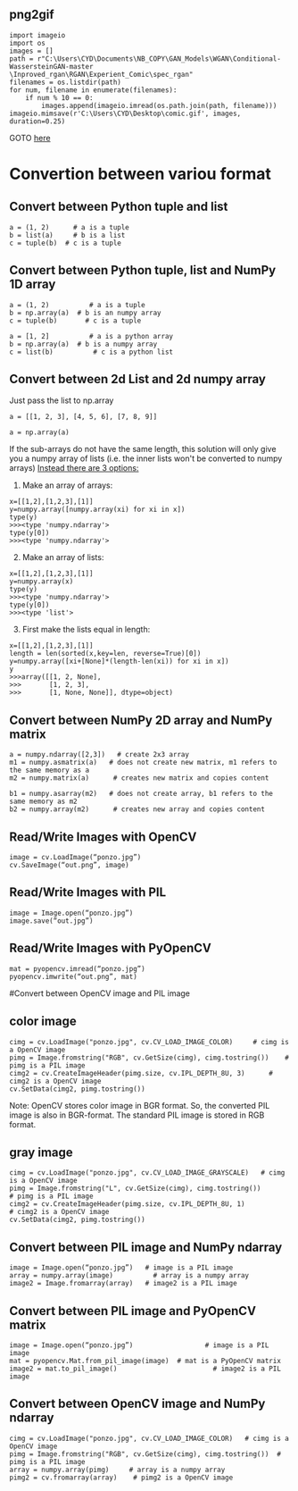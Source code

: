 ## png2gif
```
import imageio
import os
images = []
path = r"C:\Users\CYD\Documents\NB_COPY\GAN_Models\WGAN\Conditional-WassersteinGAN-master
\Inproved_rgan\RGAN\Experient_Comic\spec_rgan"
filenames = os.listdir(path)
for num, filename in enumerate(filenames):
    if num % 10 == 0:
        images.append(imageio.imread(os.path.join(path, filename)))
imageio.mimsave(r'C:\Users\CYD\Desktop\comic.gif', images, duration=0.25)

```

GOTO [here](http://pillow.readthedocs.io/en/3.1.x/reference/Image.html)

Convertion between variou format
===================================
	
## Convert between Python tuple and list
```
a = (1, 2)      # a is a tuple 
b = list(a)     # b is a list 
c = tuple(b)  # c is a tuple 
```
## Convert between Python tuple, list and NumPy 1D array 
```
a = (1, 2)          # a is a tuple 
b = np.array(a)  # b is an numpy array 
c = tuple(b)       # c is a tuple 

a = [1, 2]          # a is a python array 
b = np.array(a)  # b is a numpy array 
c = list(b)          # c is a python list 
```
## Convert between 2d List and 2d numpy array
Just pass the list to np.array
```
a = [[1, 2, 3], [4, 5, 6], [7, 8, 9]] 
```
```
a = np.array(a)
```
	
If the sub-arrays do not have the same length, this solution will only give you a numpy array of lists (i.e. the inner lists won't be converted to numpy arrays)
[Instead there are 3 options:](https://stackoverflow.com/questions/10346336/list-of-lists-into-numpy-array)

1) Make an array of arrays:
```
x=[[1,2],[1,2,3],[1]]
y=numpy.array([numpy.array(xi) for xi in x])
type(y)
>>><type 'numpy.ndarray'>
type(y[0])
>>><type 'numpy.ndarray'>
```
2) Make an array of lists:
```
x=[[1,2],[1,2,3],[1]]
y=numpy.array(x)
type(y)
>>><type 'numpy.ndarray'>
type(y[0])
>>><type 'list'>
```
3) First make the lists equal in length:
```
x=[[1,2],[1,2,3],[1]]
length = len(sorted(x,key=len, reverse=True)[0])
y=numpy.array([xi+[None]*(length-len(xi)) for xi in x])
y
>>>array([[1, 2, None],
>>>       [1, 2, 3],
>>>       [1, None, None]], dtype=object)

```

## Convert between NumPy 2D array and NumPy matrix

```
a = numpy.ndarray([2,3])   # create 2x3 array
m1 = numpy.asmatrix(a)   # does not create new matrix, m1 refers to the same memory as a 
m2 = numpy.matrix(a)      # creates new matrix and copies content 

b1 = numpy.asarray(m2)   # does not create array, b1 refers to the same memory as m2
b2 = numpy.array(m2)      # creates new array and copies content 
 ```

## Read/Write Images with OpenCV
```
image = cv.LoadImage(“ponzo.jpg”)
cv.SaveImage(“out.png”, image)
```
## Read/Write Images with PIL
```
image = Image.open(“ponzo.jpg”)
image.save(“out.jpg”)
```
## Read/Write Images with PyOpenCV
```
mat = pyopencv.imread(“ponzo.jpg”)
pyopencv.imwrite(“out.png”, mat)
``` 
 	
#Convert between OpenCV image and PIL image

## color image 
```
cimg = cv.LoadImage("ponzo.jpg", cv.CV_LOAD_IMAGE_COLOR)     # cimg is a OpenCV image
pimg = Image.fromstring("RGB", cv.GetSize(cimg), cimg.tostring())    # pimg is a PIL image 
cimg2 = cv.CreateImageHeader(pimg.size, cv.IPL_DEPTH_8U, 3)      # cimg2 is a OpenCV image 
cv.SetData(cimg2, pimg.tostring())
```
Note: OpenCV stores color image in BGR format. So, the converted PIL image is also in BGR-format. The standard PIL image is stored in RGB format. 

## gray image 
```
cimg = cv.LoadImage("ponzo.jpg", cv.CV_LOAD_IMAGE_GRAYSCALE)   # cimg is a OpenCV image 
pimg = Image.fromstring("L", cv.GetSize(cimg), cimg.tostring())                 # pimg is a PIL image 
cimg2 = cv.CreateImageHeader(pimg.size, cv.IPL_DEPTH_8U, 1)              # cimg2 is a OpenCV image
cv.SetData(cimg2, pimg.tostring())
 ```
 	
## Convert between PIL image and NumPy ndarray
```
image = Image.open(“ponzo.jpg”)   # image is a PIL image 
array = numpy.array(image)          # array is a numpy array 
image2 = Image.fromarray(array)   # image2 is a PIL image 
```
## Convert between PIL image and PyOpenCV matrix
```
image = Image.open(“ponzo.jpg”)                  # image is a PIL image
mat = pyopencv.Mat.from_pil_image(image)  # mat is a PyOpenCV matrix 
image2 = mat.to_pil_image()                        # image2 is a PIL image 
 ```
## Convert between OpenCV image and NumPy ndarray
```
cimg = cv.LoadImage("ponzo.jpg", cv.CV_LOAD_IMAGE_COLOR)   # cimg is a OpenCV image 
pimg = Image.fromstring("RGB", cv.GetSize(cimg), cimg.tostring())  # pimg is a PIL image 
array = numpy.array(pimg)     # array is a numpy array 
pimg2 = cv.fromarray(array)    # pimg2 is a OpenCV image
```
